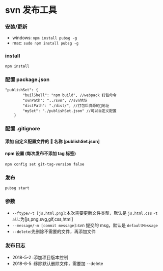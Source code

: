 # svn 发布工具

### 安装/更新

*   windows: `npm install pubsg -g`
*   mac: `sudo npm install pubsg -g`

### install

`npm install`

### 配置 package.json

```
"publishSet": {
        "builShell": "npm build", //webpack 打包命令
        "svnPath": "../svn", //svn地址
        "distPath": "./dist/", //打包后资源的地址
        "mySet": "./publishSet.json" //可以自定义配置
    }
```

### 配置 .gitignore

#### 添加 自定义配置文件的  名称 [publishSet.json]

#### npm 设置 (每次发布不添加 tag 标签)

`npm config set git-tag-version false`

### 发布

`pubsg start`

### 参数

*   `--ftype/-t [js,html,png]`:本次需要更新文件类型，默认是 `js,html,css` `-t all`:为[js,png,svg,gif,css,html]
*   `--message/-m [commit message]`:svn 提交的 msg，默认是 `defaultMessage`
*   `--delete`:先删除不需要的文件，再添加文件

### 发布日志

*   2018-5-2 :添加项目版本控制
*   2018-6-5 :移除默认删除文件，需要加 --delete
